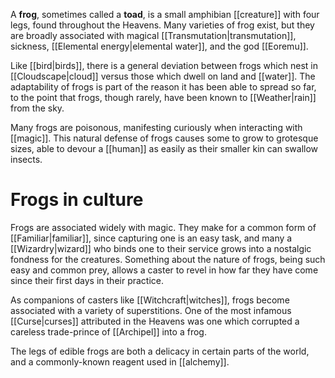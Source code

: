 A **frog**, sometimes called a **toad**, is a small amphibian [[creature]] with four legs, found throughout the Heavens. Many varieties of frog exist, but they are broadly associated with magical [[Transmutation|transmutation]], sickness, [[Elemental energy|elemental water]], and the god [[Eoremu]].

Like [[bird|birds]], there is a general deviation between frogs which nest in [[Cloudscape|cloud]] versus those which dwell on land and [[water]]. The adaptability of frogs is part of the reason it has been able to spread so far, to the point that frogs, though rarely, have been known to [[Weather|rain]] from the sky.

Many frogs are poisonous, manifesting curiously when interacting with [[magic]]. This natural defense of frogs causes some to grow to grotesque sizes, able to devour a [[human]] as easily as their smaller kin can swallow insects.

# Frogs in culture
Frogs are associated widely with magic. They make for a common form of [[Familiar|familiar]], since capturing one is an easy task, and many a [[Wizardry|wizard]] who binds one to their service grows into a nostalgic fondness for the creatures. Something about the nature of frogs, being such easy and common prey, allows a caster to revel in how far they have come since their first days in their practice.

As companions of casters like [[Witchcraft|witches]], frogs become associated with a variety of superstitions. One of the most infamous [[Curse|curses]] attributed in the Heavens was one which corrupted a careless trade-prince of [[Archipel]] into a frog.

The legs of edible frogs are both a delicacy in certain parts of the world, and a commonly-known reagent used in [[alchemy]].


